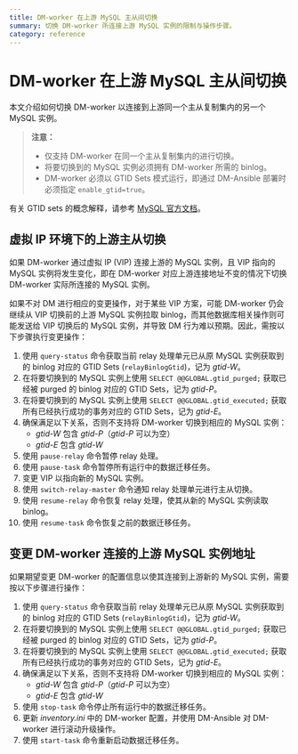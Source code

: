 ```yaml
---
title: DM-worker 在上游 MySQL 主从间切换
summary: 切换 DM-worker 所连接上游 MySQL 实例的限制与操作步骤。
category: reference
---
```


# DM-worker 在上游 MySQL 主从间切换

本文介绍如何切换 DM-worker 以连接到上游同一个主从复制集内的另一个 MySQL 实例。

> **注意：**
>
> - 仅支持 DM-worker 在同一个主从复制集内的进行切换。
> - 将要切换到的 MySQL 实例必须拥有 DM-worker 所需的 binlog。
> - DM-worker 必须以 GTID Sets 模式运行，即通过 DM-Ansible 部署时必须指定 `enable_gtid=true`。

有关 GTID sets 的概念解释，请参考 [MySQL 官方文档](https://dev.mysql.com/doc/refman/5.7/en/replication-gtids-concepts.html#replication-gtids-concepts-gtid-sets)。

## 虚拟 IP 环境下的上游主从切换

如果 DM-worker 通过虚拟 IP (VIP) 连接上游的 MySQL 实例，且 VIP 指向的 MySQL 实例将发生变化，即在 DM-worker 对应上游连接地址不变的情况下切换 DM-worker 实际所连接的 MySQL 实例。

如果不对 DM 进行相应的变更操作，对于某些 VIP 方案，可能 DM-worker 仍会继续从 VIP 切换前的上游 MySQL 实例拉取 binlog，而其他数据库相关操作则可能发送给 VIP 切换后的 MySQL 实例，并导致 DM 行为难以预期。因此，需按以下步骤执行变更操作：

1. 使用 `query-status` 命令获取当前 relay 处理单元已从原 MySQL 实例获取到的 binlog 对应的 GTID Sets (`relayBinlogGtid`)，记为 _gtid-W_。
2. 在将要切换到的 MySQL 实例上使用 `SELECT @@GLOBAL.gtid_purged;` 获取已经被 purged 的 binlog 对应的 GTID Sets，记为 _gtid-P_。
3. 在将要切换到的 MySQL 实例上使用 `SELECT @@GLOBAL.gtid_executed;` 获取所有已经执行成功的事务对应的 GTID Sets，记为 _gtid-E_。
4. 确保满足以下关系，否则不支持将 DM-worker 切换到相应的 MySQL 实例：
    - _gtid-W_ 包含 _gtid-P_（_gtid-P_ 可以为空）
    - _gtid-E_ 包含 _gtid-W_
5. 使用 `pause-relay` 命令暂停 relay 处理。
6. 使用 `pause-task` 命令暂停所有运行中的数据迁移任务。
7. 变更 VIP 以指向新的 MySQL 实例。
8. 使用 `switch-relay-master` 命令通知 relay 处理单元进行主从切换。
9. 使用 `resume-relay` 命令恢复 relay 处理，使其从新的 MySQL 实例读取 binlog。
10. 使用 `resume-task` 命令恢复之前的数据迁移任务。

## 变更 DM-worker 连接的上游 MySQL 实例地址

如果期望变更 DM-worker 的配置信息以使其连接到上游新的 MySQL 实例，需要按以下步骤进行操作：

1. 使用 `query-status` 命令获取当前 relay 处理单元已从原 MySQL 实例获取到的 binlog 对应的 GTID Sets (`relayBinlogGtid`)，记为 _gtid-W_。
2. 在将要切换到的 MySQL 实例上使用 `SELECT @@GLOBAL.gtid_purged;` 获取已经被 purged 的 binlog 对应的 GTID Sets，记为 _gtid-P_。
3. 在将要切换到的 MySQL 实例上使用 `SELECT @@GLOBAL.gtid_executed;` 获取所有已经执行成功的事务对应的 GTID Sets，记为 _gtid-E_。
4. 确保满足以下关系，否则不支持将 DM-worker 切换到相应的 MySQL 实例：
    - _gtid-W_ 包含 _gtid-P_（_gtid-P_ 可以为空）
    - _gtid-E_ 包含 _gtid-W_
5. 使用 `stop-task` 命令停止所有运行中的数据迁移任务。
6. 更新 _inventory.ini_ 中的 DM-worker 配置，并使用 DM-Ansible 对 DM-worker 进行滚动升级操作。
7. 使用 `start-task` 命令重新启动数据迁移任务。
